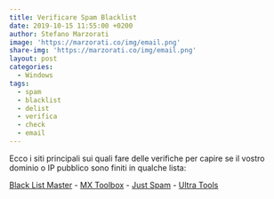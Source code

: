 ```yaml
---
title: Verificare Spam Blacklist
date: 2019-10-15 11:55:00 +0200
author: Stefano Marzorati
image: 'https://marzorati.co/img/email.png'
share-img: 'https://marzorati.co/img/email.png'
layout: post
categories:
  - Windows
tags:
  - spam
  - blacklist
  - delist
  - verifica
  - check
  - email
---
```

Ecco i siti principali sui quali fare delle verifiche per capire se il vostro dominio o IP pubblico sono finiti in qualche lista:   

<a href="https://www.blacklistmaster.com/" target="_blank">Black List Master</a> - <a href="https://mxtoolbox.com/blacklists.aspx" target="_blank">MX Toolbox</a> - <a href="http://www.justspam.org/check-an-ip" target="_blank">Just Spam</a> - <a href="https://www.ultratools.com/tools/spamDBLookup" target="_blank">Ultra Tools</a>   